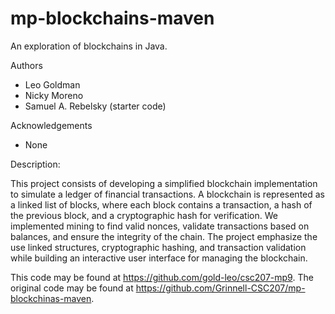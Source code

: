 # mp-blockchains-maven

An exploration of blockchains in Java.

Authors

* Leo Goldman
* Nicky Moreno
* Samuel A. Rebelsky (starter code)

Acknowledgements

* None

Description:

This project consists of developing a simplified blockchain implementation to simulate a ledger of financial transactions. A blockchain is represented as a linked list of blocks, where each block contains a transaction, a hash of the previous block, and a cryptographic hash for verification. We implemented mining to find valid nonces, validate transactions based on balances, and ensure the integrity of the chain. The project emphasize the use linked structures, cryptographic hashing, and transaction validation while building an interactive user interface for managing the blockchain.

This code may be found at <https://github.com/gold-leo/csc207-mp9>. The original code may be found at <https://github.com/Grinnell-CSC207/mp-blockchinas-maven>.
